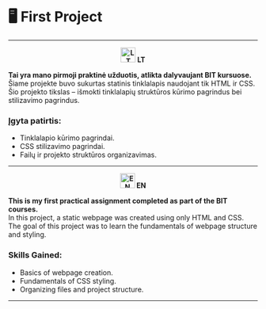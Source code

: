 # 🖥️ **First Project**

---

<p align="center">
  <strong><img src="https://upload.wikimedia.org/wikipedia/commons/1/11/Flag_of_Lithuania.svg" alt="LT Flag" width="30"> LT</strong>
</p>

**Tai yra mano pirmoji praktinė užduotis, atlikta dalyvaujant BIT kursuose.**  
Šiame projekte buvo sukurtas statinis tinklalapis naudojant tik HTML ir CSS.  
Šio projekto tikslas – išmokti tinklalapių struktūros kūrimo pagrindus bei stilizavimo pagrindus.

### Įgyta patirtis:
- Tinklalapio kūrimo pagrindai.  
- CSS stilizavimo pagrindai.  
- Failų ir projekto struktūros organizavimas.  

---

<p align="center">
  <strong><img src="https://upload.wikimedia.org/wikipedia/en/a/a4/Flag_of_the_United_States.svg" alt="EN Flag" width="30"> EN</strong>
</p>

**This is my first practical assignment completed as part of the BIT courses.**  
In this project, a static webpage was created using only HTML and CSS.  
The goal of this project was to learn the fundamentals of webpage structure and styling.

### Skills Gained:
- Basics of webpage creation.  
- Fundamentals of CSS styling.  
- Organizing files and project structure.  

---
